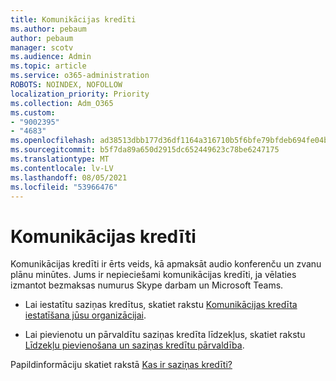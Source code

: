 ```yaml
---
title: Komunikācijas kredīti
ms.author: pebaum
author: pebaum
manager: scotv
ms.audience: Admin
ms.topic: article
ms.service: o365-administration
ROBOTS: NOINDEX, NOFOLLOW
localization_priority: Priority
ms.collection: Adm_O365
ms.custom:
- "9002395"
- "4683"
ms.openlocfilehash: ad38513dbb177d36df1164a316710b5f6bfe79bfdeb694fe04b6df9ff4949f20
ms.sourcegitcommit: b5f7da89a650d2915dc652449623c78be6247175
ms.translationtype: MT
ms.contentlocale: lv-LV
ms.lasthandoff: 08/05/2021
ms.locfileid: "53966476"
---
```

# <a name="communication-credits"></a>Komunikācijas kredīti

Komunikācijas kredīti ir ērts veids, kā apmaksāt audio konferenču un zvanu plānu minūtes. Jums ir nepieciešami komunikācijas kredīti, ja vēlaties izmantot bezmaksas numurus Skype darbam un Microsoft Teams.

- Lai iestatītu saziņas kredītus, skatiet rakstu [Komunikācijas kredīta iestatīšana jūsu organizācijai](https://docs.microsoft.com/microsoftteams/set-up-communications-credits-for-your-organization). 

- Lai pievienotu un pārvaldītu saziņas kredīta līdzekļus, skatiet rakstu [Līdzekļu pievienošana un saziņas kredītu pārvaldība](https://docs.microsoft.com/microsoftteams/add-funds-and-manage-communications-credits). 

Papildinformāciju skatiet rakstā [Kas ir saziņas kredīti?](https://docs.microsoft.com/microsoftteams/what-are-communications-credits)
